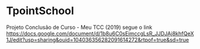 # TpointSchool
Projeto Conclusão de Curso - Meu TCC (2019)
segue o link 
https://docs.google.com/document/d/1b8u6C0sEimccgLsR_JJDJAj8khfQeX1J/edit?usp=sharing&ouid=104036356282091614272&rtpof=true&sd=true
